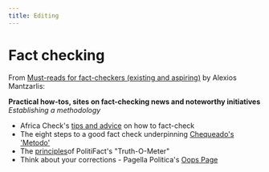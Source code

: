 ```yaml
---
title: Editing
---
```


# Fact checking

From [Must-reads for fact-checkers (existing and aspiring)](http://www.poynter.org/news/international-fact-checking/380337/must-reads-for-fact-checkers-existing-and-aspiring/) by Alexios Mantzarlis:

**Practical how-tos, sites on fact-checking news and noteworthy initiatives**
_Establishing a methodology_
- Africa Check's [tips and advice](https://africacheck.org/how-to-fact-check/tips-and-advice/) on how to fact-check
- The eight steps to a good fact check underpinning [Chequeado's 'Metodo'](http://chequeado.com/metodo/)
- The [principles](http://www.politifact.com/truth-o-meter/article/2013/nov/01/principles-politifact-punditfact-and-truth-o-meter/)of PolitiFact's "Truth-O-Meter"
- Think about your corrections - Pagella Politica's [Oops Page](https://pagellapolitica.it/blog/show/50/quando-i-fact-checker-sbagliano)

